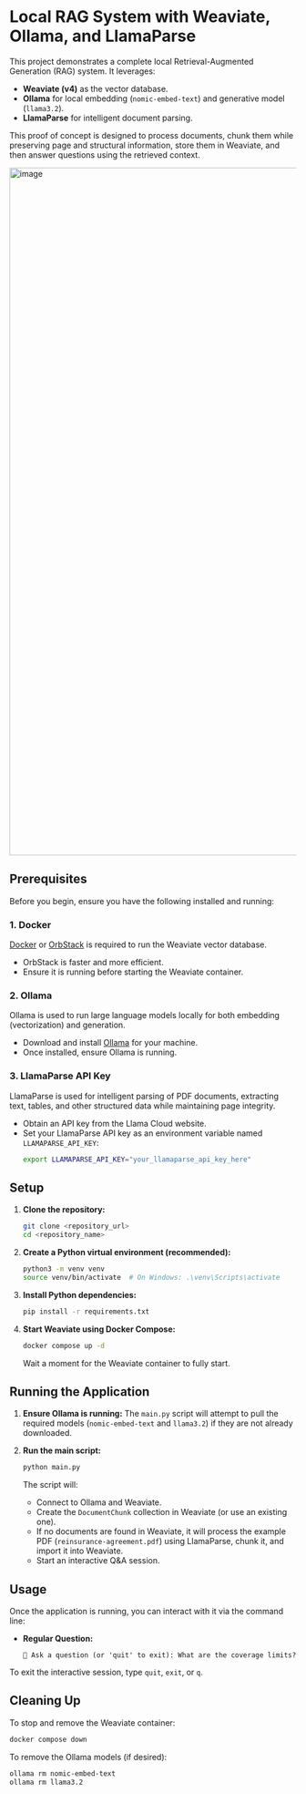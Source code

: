  # Local RAG System with Weaviate, Ollama, and LlamaParse

 This project demonstrates a complete local Retrieval-Augmented Generation (RAG) system. It leverages:
 - **Weaviate (v4)** as the vector database.
 - **Ollama** for local embedding (`nomic-embed-text`) and generative model (`llama3.2`).  
 - **LlamaParse** for intelligent document parsing.

 This proof of concept is designed to process documents, chunk them while preserving page and structural information, store them in Weaviate, and then answer questions using the retrieved context.

<img width="1207" alt="image" src="https://github.com/user-attachments/assets/f619be37-3802-4042-90eb-03ad2d39a544" />

 ## Prerequisites

 Before you begin, ensure you have the following installed and running:

 ### 1. Docker
 [Docker](https://docker.com) or [OrbStack](https://orbstack.dev) is required to run the Weaviate vector database.
 - OrbStack is faster and more efficient. 
 - Ensure it is running before starting the Weaviate container.

 ### 2. Ollama
 Ollama is used to run large language models locally for both embedding (vectorization) and generation.
 - Download and install [Ollama](https://ollama.com/download) for your machine.  
 - Once installed, ensure Ollama is running.

 ### 3. LlamaParse API Key
 LlamaParse is used for intelligent parsing of PDF documents, extracting text, tables, and other structured data while maintaining page integrity.
 - Obtain an API key from the Llama Cloud website.
 - Set your LlamaParse API key as an environment variable named `LLAMAPARSE_API_KEY`:
   ```bash
   export LLAMAPARSE_API_KEY="your_llamaparse_api_key_here"
   ```

 ## Setup

 1. **Clone the repository:**
    ```bash
    git clone <repository_url>
    cd <repository_name>
    ```

 2. **Create a Python virtual environment (recommended):**
    ```bash
    python3 -m venv venv
    source venv/bin/activate  # On Windows: .\venv\Scripts\activate
    ```

 3. **Install Python dependencies:**
   
    ```bash
    pip install -r requirements.txt
    ```

 4. **Start Weaviate using Docker Compose:**

    ```bash
    docker compose up -d
    ```
    Wait a moment for the Weaviate container to fully start.

 ## Running the Application

 1. **Ensure Ollama is running:**
    The `main.py` script will attempt to pull the required models (`nomic-embed-text` and `llama3.2`) if they are not already downloaded.

 2. **Run the main script:**
    ```bash
    python main.py
    ```

    The script will:
    - Connect to Ollama and Weaviate.
    - Create the `DocumentChunk` collection in Weaviate (or use an existing one).
    - If no documents are found in Weaviate, it will process the example PDF (`reinsurance-agreement.pdf`) using LlamaParse, chunk it, and import it into Weaviate.
    - Start an interactive Q&A session.

 ## Usage

 Once the application is running, you can interact with it via the command line:

 - **Regular Question:**
   ```
   💬 Ask a question (or 'quit' to exit): What are the coverage limits?
   ```
   
 To exit the interactive session, type `quit`, `exit`, or `q`.

 ## Cleaning Up

 To stop and remove the Weaviate container:
 ```bash
 docker compose down
 ```
 To remove the Ollama models (if desired):
 ```bash
 ollama rm nomic-embed-text
 ollama rm llama3.2
 ```
